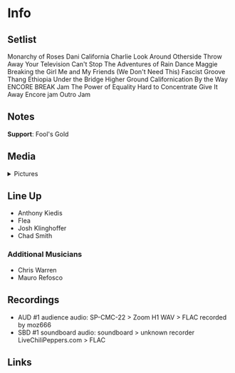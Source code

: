 # Info

## Setlist

Monarchy of Roses
Dani California
Charlie
Look Around
Otherside
Throw Away Your Television
Can't Stop
The Adventures of Rain Dance Maggie
Breaking the Girl
Me and My Friends
(We Don't Need This) Fascist Groove Thang
Ethiopia
Under the Bridge
Higher Ground
Californication
By the Way
ENCORE BREAK
Jam
The Power of Equality
Hard to Concentrate
Give It Away
Encore jam
Outro Jam

## Notes

**Support**: Fool's Gold

## Media 

<details>
  <summary>Pictures</summary>
  <!--<img alt="Setlist" title="Setlist" src="_.jpg" height="200" />
  <img alt="Flyer" title="Flyer" src="_.jpg" height="200" />-->
</details>

## Line Up

* Anthony Kiedis
* Flea
* Josh Klinghoffer
* Chad Smith

### Additional Musicians

* Chris Warren  
* Mauro Refosco

## Recordings

* AUD #1 audience audio: SP-CMC-22 > Zoom H1 WAV > FLAC recorded by moz666  
* SBD #1 soundboard audio: soundboard > unknown recorder LiveChiliPeppers.com > FLAC

## Links